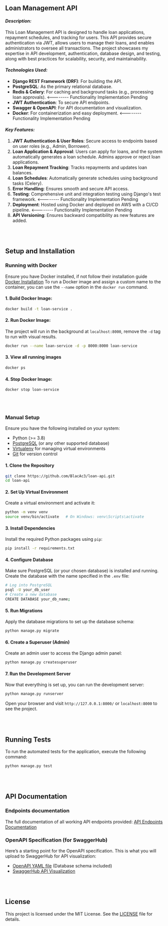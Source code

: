 Loan Management API
---

#### ***Description:***
This Loan Management API is designed to handle loan applications, repayment schedules, and tracking for users. This API provides secure authentication via JWT, allows users to manage their loans, and enables administrators to oversee all transactions. The project showcases my expertise in API development, authentication, database design, and testing, along with best practices for scalability, security, and maintainability.

#### ***Technologies Used:***
- **Django REST Framework (DRF)**: For building the API.
- **PostgreSQL**: As the primary relational database.
- **Redis & Celery**: For caching and background tasks (e.g., processing loan approvals). <-------- Functionality Implementation Pending
- **JWT Authentication**: To secure API endpoints.
- **Swagger & OpenAPI**: For API documentation and visualization. 
- **Docker**: For containerization and easy deployment. <-------- Functionality Implementation Pending

#### ***Key Features:***
1. **JWT Authentication & User Roles**: Secure access to endpoints based on user roles (e.g., Admin, Borrower).
2. **Loan Application & Approval**: Users can apply for loans, and the system automatically generates a loan schedule. Admins approve or reject loan applications.
3. **Loan Repayment Tracking**: Tracks repayments and updates loan balances.
4. **Loan Schedules**: Automatically generate schedules using background tasks (Celery).
5. **Error Handling**: Ensures smooth and secure API access.
6. **Testing**: Comprehensive unit and integration testing using Django's test framework. <-------- Functionality Implementation Pending
7. **Deployment**: Hosted using Docker and deployed on AWS with a CI/CD pipeline. <-------- Functionality Implementation Pending
8. **API Versioning**: Ensures backward compatibility as new features are added.

<br>
<br>


## Setup and Installation

### Running with Docker
Ensure you have Docker installed, if not follow their installation guide [Docker Installation](https://docs.docker.com/engine/install/)
To run a Docker image and assign a custom name to the container, you can use the `--name` option in the `docker run` command.

#### 1. Build Docker Image:

```bash
docker build -t loan-service . 
```

#### 2. Run Docker Image:
The project will run in the background at `localhost:8000`, remove the `-d` tag to run with visual results.
```bash
docker run --name loan-service -d -p 8000:8000 loan-service
```

#### 3. View all running images
```bash
docker ps
```

#### 4. Stop Docker Image:
```bash
docker stop loan-service 
```


<br>
<br>

### Manual Setup

Ensure you have the following installed on your system:

- Python (>= 3.8)
- [PostgreSQL](https://www.postgresql.org/download/) (or any other supported database)
- [Virtualenv](https://virtualenv.pypa.io/en/latest/installation.html) for managing virtual environments
- [Git](https://git-scm.com/) for version control

#### 1. Clone the Repository

```bash
git clone https://github.com/BlacAc3/loan-api.git
cd loan-api
```

#### 2. Set Up Virtual Environment

Create a virtual environment and activate it:

```bash
python -m venv venv
source venv/bin/activate   # On Windows: venv\Scripts\activate
```

#### 3. Install Dependencies

Install the required Python packages using `pip`:

```bash
pip install -r requirements.txt
```


#### 4. Configure Database

Make sure PostgreSQL (or your chosen database) is installed and running. Create the database with the name specified in the `.env` file:

```bash
# Log into PostgreSQL
psql -U your_db_user
# Create a new database
CREATE DATABASE your_db_name;
```

#### 5. Run Migrations

Apply the database migrations to set up the database schema:

```bash
python manage.py migrate
```

#### 6. Create a Superuser (Admin)

Create an admin user to access the Django admin panel:

```bash
python manage.py createsuperuser
```

#### 7. Run the Development Server

Now that everything is set up, you can run the development server:

```bash
python manage.py runserver
```

Open your browser and visit `http://127.0.0.1:8000/` or `localhost:8000` to see the project.

<br>
<br>


## Running Tests

To run the automated tests for the application, execute the following command:

```bash
python manage.py test
```
<br>
<br>

## API Documentation

### **Endpoints documentation**
The full documentation of all working API endpoints provided: 
[API Endpoints Documentation](endpoints.md)


### **OpenAPI Specification (for SwaggerHub)**

Here’s a starting point for the OpenAPI specification. This is what you will upload to SwaggerHub for API visualization: 
- [OpenAPI YAML file](openapi.yaml) (Database schema included)
- [SwaggerHub API Visualization](https://app.swaggerhub.com/apis/ACEEZEALA/Ace_Loan/1.0.0)

<br>
<br>


## License

This project is licensed under the MIT License. See the [LICENSE](LICENSE) file for details.

